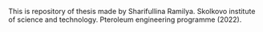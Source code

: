 This is repository of thesis made by Sharifullina Ramilya.
Skolkovo institute of science and technology.
Pteroleum engineering programme (2022).
